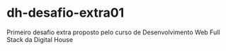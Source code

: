 # dh-desafio-extra01
Primeiro desafio extra proposto pelo curso de Desenvolvimento Web Full Stack da Digital House
